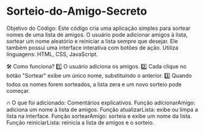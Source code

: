 # Sorteio-do-Amigo-Secreto
Objetivo do Código:
Este código cria uma aplicação simples para sortear nomes de uma lista de amigos. O usuário pode adicionar amigos à lista, sortear um nome aleatório e reiniciar a lista sempre que desejar. Ele também possui uma interface interativa com botões de ação. Utiliza linguagens: HTML, CSS, JavaScript.

🛠 Como funciona?
1️⃣ O usuário adiciona os amigos.
2️⃣ Cada clique no botão "Sortear" exibe um único nome, substituindo o anterior.
3️⃣ Quando todos os nomes forem sorteados, a lista zera e um novo sorteio pode começar.

🔥 O que foi adicionado:
Comentários explicativos.
Função adicionarAmigo: adiciona um nome à lista de amigos.
Função atualizarLista: exibe ou limpa a lista na interface.
Função sortearAmigo: sorteia e exibe um nome da lista.
Função reiniciarLista: reinicia a lista de amigos e o sorteio.
